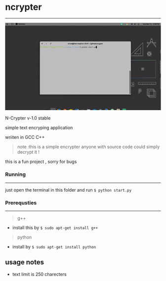 #  ncrypter
---
![demo](demo-new.gif)

N-Crypter v-1.0 stable

simple text encryping application

wriiten in GCC C++

    
> note :this is a simple encrypter anyone with source code could simply decrypt it !

this is a fun project , sorry for bugs 
### Running
---
just open the terminal in this folder and run ```$ python start.py```

### Prerequsties
---
> g++ 
-  install this by 
```$ sudo apt-get install g++ ```
> python
- install by
```$ sudo apt-get install python```

## usage notes
  * text limit is 250 charecters 
